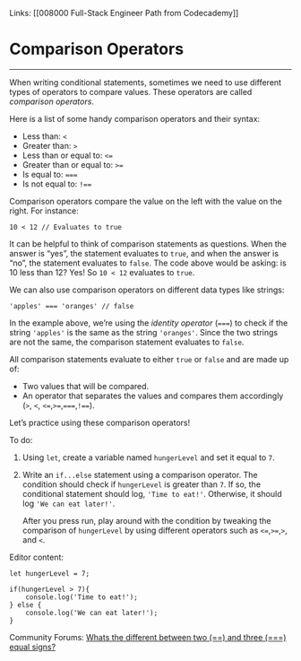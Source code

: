 Links:  [[008000 Full-Stack Engineer Path from Codecademy]]
# Comparison Operators
---
When writing conditional statements, sometimes we need to use different types of operators to compare values. These operators are called _comparison operators_.

Here is a list of some handy comparison operators and their syntax:

-   Less than: `<`
-   Greater than: `>`
-   Less than or equal to: `<=`
-   Greater than or equal to: `>=`
-   Is equal to: `===`
-   Is not equal to: `!==`

Comparison operators compare the value on the left with the value on the right. For instance:

```
10 < 12 // Evaluates to true
```

It can be helpful to think of comparison statements as questions. When the answer is “yes”, the statement evaluates to `true`, and when the answer is “no”, the statement evaluates to `false`. The code above would be asking: is 10 less than 12? Yes! So `10 < 12` evaluates to `true`.

We can also use comparison operators on different data types like strings:

```
'apples' === 'oranges' // false
```

In the example above, we’re using the _identity operator_ (`===`) to check if the string `'apples'` is the same as the string `'oranges'`. Since the two strings are not the same, the comparison statement evaluates to `false`.

All comparison statements evaluate to either `true` or `false` and are made up of:

-   Two values that will be compared.
-   An operator that separates the values and compares them accordingly (`>`, `<`, `<=`,`>=`,`===`,`!==`).

Let’s practice using these comparison operators!

To do:
1. Using `let`, create a variable named `hungerLevel` and set it equal to `7`.
2. Write an `if...else` statement using a comparison operator. The condition should check if `hungerLevel` is greater than `7`. If so, the conditional statement should log, `'Time to eat!'`. Otherwise, it should log `'We can eat later!'`.
	
	After you press run, play around with the condition by tweaking the comparison of `hungerLevel` by using different operators such as `<=`,`>=`,`>`, and `<`.
	
Editor content:

	let hungerLevel = 7;

	if(hungerLevel > 7){
		console.log('Time to eat!');
	} else {
		console.log('We can eat later!');
	}

Community Forums:
[Whats the different between two (==) and three (===) equal signs?](https://discuss.codecademy.com/t/whats-the-different-between-two-and-three-equal-signs/505767)